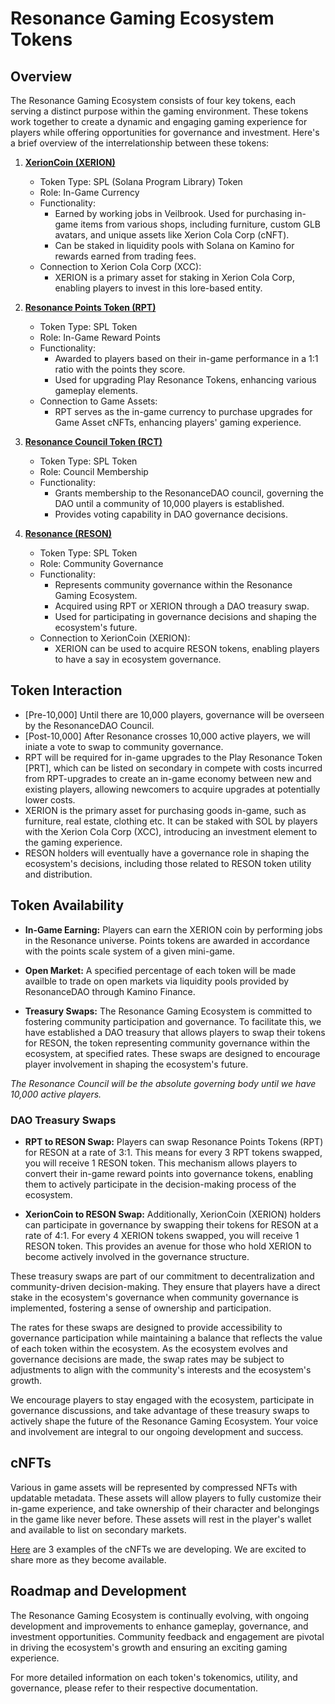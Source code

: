 # Resonance Gaming Ecosystem Tokens

## Overview

The Resonance Gaming Ecosystem consists of four key tokens, each serving a distinct purpose within the gaming environment. These tokens work together to create a dynamic and engaging gaming experience for players while offering opportunities for governance and investment. Here's a brief overview of the interrelationship between these tokens:

1. **[XerionCoin (XERION)](https://github.com/PlayResonance/whitepaper/blob/main/tokenomics/xerioncoin.md)**
   - Token Type: SPL (Solana Program Library) Token
   - Role: In-Game Currency
   - Functionality:
     - Earned by working jobs in Veilbrook. Used for purchasing in-game items from various shops, including furniture, custom GLB avatars, and unique assets like Xerion Cola Corp (cNFT).
     - Can be staked in liquidity pools with Solana on Kamino for rewards earned from trading fees.
   - Connection to Xerion Cola Corp (XCC):
     - XERION is a primary asset for staking in Xerion Cola Corp, enabling players to invest in this lore-based entity.

2. **[Resonance Points Token (RPT)](https://github.com/PlayResonance/whitepaper/blob/main/tokenomics/rpt.md)**
   - Token Type: SPL Token
   - Role: In-Game Reward Points
   - Functionality:
     - Awarded to players based on their in-game performance in a 1:1 ratio with the points they score.
     - Used for upgrading Play Resonance Tokens, enhancing various gameplay elements.
   - Connection to Game Assets:
     - RPT serves as the in-game currency to purchase upgrades for Game Asset cNFTs, enhancing players' gaming experience.

3. **[Resonance Council Token (RCT)](https://github.com/PlayResonance/whitepaper/blob/main/tokenomics/rct.md)**
   - Token Type: SPL Token
   - Role: Council Membership
   - Functionality:
     - Grants membership to the ResonanceDAO council, governing the DAO until a community of 10,000 players is established.
     - Provides voting capability in DAO governance decisions.

4. **[Resonance (RESON)](https://github.com/PlayResonance/whitepaper/blob/main/tokenomics/reson.md)**
   - Token Type: SPL Token
   - Role: Community Governance
   - Functionality:
     - Represents community governance within the Resonance Gaming Ecosystem.
     - Acquired using RPT or XERION through a DAO treasury swap.
     - Used for participating in governance decisions and shaping the ecosystem's future.
   - Connection to XerionCoin (XERION):
     - XERION can be used to acquire RESON tokens, enabling players to have a say in ecosystem governance.

## Token Interaction

- [Pre-10,000] Until there are 10,000 players, governance will be overseen by the ResonanceDAO Council.
- [Post-10,000] After Resonance crosses 10,000 active players, we will iniate a vote to swap to community governance.
- RPT will be required for in-game upgrades to the Play Resonance Token [PRT], which can be listed on secondary in compete with costs incurred from RPT-upgrades to create an in-game economy between new and existing players, allowing newcomers to acquire upgrades at potentially lower costs.
- XERION is the primary asset for purchasing goods in-game, such as furniture, real estate, clothing etc. It can be staked with SOL by players with the Xerion Cola Corp (XCC), introducing an investment element to the gaming experience. 
- RESON holders will eventually have a governance role in shaping the ecosystem's decisions, including those related to RESON token utility and distribution.

## Token Availability  

   - **In-Game Earning:**
Players can earn the XERION coin by performing jobs in the Resonance universe. Points tokens are awarded in accordance with the points scale system of a given mini-game.

   - **Open Market:**
A specified percentage of each token will be made availble to trade on open markets via liquidity pools provided by ResonanceDAO through Kamino Finance. 

   - **Treasury Swaps:**
The Resonance Gaming Ecosystem is committed to fostering community participation and governance. To facilitate this, we have established a DAO treasury that allows players to swap their tokens for RESON, the token representing community governance within the ecosystem, at specified rates. These swaps are designed to encourage player involvement in shaping the ecosystem's future. 

<i>The Resonance Council will be the absolute governing body until we have 10,000 active players.</i>

### DAO Treasury Swaps
   - **RPT to RESON Swap:** Players can swap Resonance Points Tokens (RPT) for RESON at a rate of 3:1. This means for every 3 RPT tokens swapped, you will receive 1 RESON token. This mechanism allows players to convert their in-game reward points into governance tokens, enabling them to actively participate in the decision-making process of the ecosystem.

   - **XerionCoin to RESON Swap:** Additionally, XerionCoin (XERION) holders can participate in governance by swapping their tokens for RESON at a rate of 4:1. For every 4 XERION tokens swapped, you will receive 1 RESON token. This provides an avenue for those who hold XERION to become actively involved in the governance structure.

These treasury swaps are part of our commitment to decentralization and community-driven decision-making. They ensure that players have a direct stake in the ecosystem's governance when community governance is implemented, fostering a sense of ownership and participation.

The rates for these swaps are designed to provide accessibility to governance participation while maintaining a balance that reflects the value of each token within the ecosystem. As the ecosystem evolves and governance decisions are made, the swap rates may be subject to adjustments to align with the community's interests and the ecosystem's growth.

We encourage players to stay engaged with the ecosystem, participate in governance discussions, and take advantage of these treasury swaps to actively shape the future of the Resonance Gaming Ecosystem. Your voice and involvement are integral to our ongoing development and success.

## cNFTs

Various in game assets will be represented by compressed NFTs with updatable metadata. These assets will allow players to fully customize their in-game experience, and take ownership of their character and belongings in the game like never before. These assets will rest in the player's wallet and available to list on secondary markets. 

[Here](https://github.com/PlayResonance/whitepaper/tree/main/tokenomics/cnfts) are 3 examples of the cNFTs we are developing. We are excited to share more as they become available.

## Roadmap and Development

The Resonance Gaming Ecosystem is continually evolving, with ongoing development and improvements to enhance gameplay, governance, and investment opportunities. Community feedback and engagement are pivotal in driving the ecosystem's growth and ensuring an exciting gaming experience.

For more detailed information on each token's tokenomics, utility, and governance, please refer to their respective documentation.

